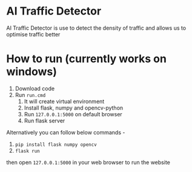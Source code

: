 # AI Traffic Detector

AI Traffic Detector is use to detect the density of traffic and allows us to optimise traffic better

# How to run (currently works on windows)

1. Download code
2. Run `run.cmd`
   1. It will create virtual environment
   2. Install flask, numpy and opencv-python
   3. Run `127.0.0.1:5000` on default browser
   4. Run flask server

Alternatively you can follow below commands -

1. `pip install flask numpy opencv`
2. `flask run`
   
then open `127.0.0.1:5000` in your web browser to run the website